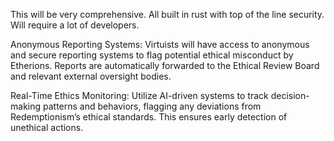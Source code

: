 This will be very comprehensive. All built in rust with top of the line security.
Will require a lot of developers. 



Anonymous Reporting Systems: Virtuists will have access to anonymous and secure reporting systems to flag potential ethical misconduct by Etherions. Reports are automatically forwarded to the Ethical Review Board and relevant external oversight bodies.

Real-Time Ethics Monitoring: Utilize AI-driven systems to track decision-making patterns and behaviors, flagging any deviations from Redemptionism’s ethical standards. This ensures early detection of unethical actions.

